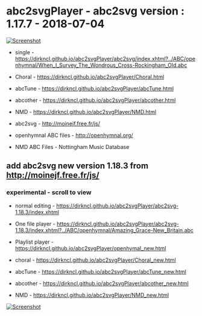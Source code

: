 # abc2svgPlayer - abc2svg version : 1.17.7 - 2018-07-04

[![Screenshot](https://dirkncl.github.io/abc2svgPlayer/screenshot/openhymnal.png)](https://dirkncl.github.io/abc2svgPlayer/openhymal.html)

  - single - https://dirkncl.github.io/abc2svgPlayer/abc2svg/index.xhtml?../ABC/openhymnal/When_I_Survey_The_Wondrous_Cross-Rockingham_Old.abc
  
  - Choral - https://dirkncl.github.io/abc2svgPlayer/Choral.html

  - abcTune - https://dirkncl.github.io/abc2svgPlayer/abcTune.html
  
  - abcother - https://dirkncl.github.io/abc2svgPlayer/abcother.html

  - NMD - https://dirkncl.github.io/abc2svgPlayer/NMD.html


- abc2svg - http://moinejf.free.fr/js/

- openhymnal ABC files - http://openhymnal.org/

- NMD ABC Files - Nottingham Music Database


## add abc2svg new version 1.18.3 from http://moinejf.free.fr/js/
### experimental - scroll to view

- normal editing - https://dirkncl.github.io/abc2svgPlayer/abc2svg-1.18.3/index.xhtml

- One file player - https://dirkncl.github.io/abc2svgPlayer/abc2svg-1.18.3/index.xhtml?../ABC/openhymnal/Amazing_Grace-New_Britain.abc

- Playlist player - https://dirkncl.github.io/abc2svgPlayer/openhymal_new.html

- choral - https://dirkncl.github.io/abc2svgPlayer/Choral_new.html

- abcTune - https://dirkncl.github.io/abc2svgPlayer/abcTune_new.html

- abcother - https://dirkncl.github.io/abc2svgPlayer/abcother_new.html

- NMD - https://dirkncl.github.io/abc2svgPlayer/NMD_new.html


[![Screenshot](https://dirkncl.github.io/abc2svgPlayer/screenshot/Carol.png)](https://dirkncl.github.io/abc2svgPlayer/Carol_new.html)
